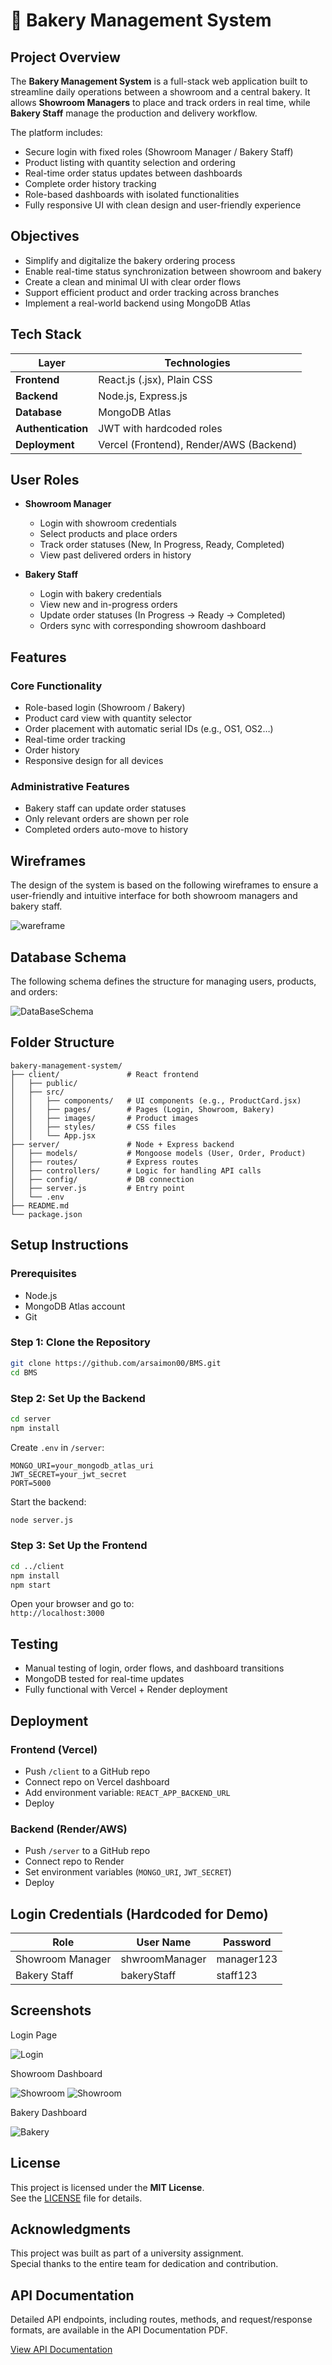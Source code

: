 
# 🍞 Bakery Management System

##  Project Overview

The **Bakery Management System** is a full-stack web application built to streamline daily operations between a showroom and a central bakery. It allows **Showroom Managers** to place and track orders in real time, while **Bakery Staff** manage the production and delivery workflow.

The platform includes:

-  Secure login with fixed roles (Showroom Manager / Bakery Staff)
-  Product listing with quantity selection and ordering
-  Real-time order status updates between dashboards
-  Complete order history tracking
-  Role-based dashboards with isolated functionalities
-  Fully responsive UI with clean design and user-friendly experience

##  Objectives

- Simplify and digitalize the bakery ordering process
- Enable real-time status synchronization between showroom and bakery
- Create a clean and minimal UI with clear order flows
- Support efficient product and order tracking across branches
- Implement a real-world backend using MongoDB Atlas

##  Tech Stack

| Layer         | Technologies                           |
|--------------|----------------------------------------|
| **Frontend**  | React.js (.jsx), Plain CSS             |
| **Backend**   | Node.js, Express.js                    |
| **Database**  | MongoDB Atlas                          |
| **Authentication** | JWT with hardcoded roles       |
| **Deployment**| Vercel (Frontend), Render/AWS (Backend)|

##  User Roles

- **Showroom Manager**
  - Login with showroom credentials
  - Select products and place orders
  - Track order statuses (New, In Progress, Ready, Completed)
  - View past delivered orders in history

- **Bakery Staff**
  - Login with bakery credentials
  - View new and in-progress orders
  - Update order statuses (In Progress → Ready → Completed)
  - Orders sync with corresponding showroom dashboard

##  Features

### Core Functionality

-  Role-based login (Showroom / Bakery)
-  Product card view with quantity selector
-  Order placement with automatic serial IDs (e.g., OS1, OS2…)
-  Real-time order tracking
-  Order history
-  Responsive design for all devices

### Administrative Features

-  Bakery staff can update order statuses
-  Only relevant orders are shown per role
-  Completed orders auto-move to history

 ## Wireframes
The design of the system is based on the following wireframes to ensure a user-friendly and intuitive interface for both showroom managers and bakery staff.

![wareframe](./screenshots/wireframe.jpg) 

## Database Schema
The following schema defines the structure for managing users, products, and orders:

![DataBaseSchema](./screenshots/dataS.png) 

##  Folder Structure

```
bakery-management-system/
├── client/               # React frontend
│   ├── public/
│   ├── src/
│   │   ├── components/   # UI components (e.g., ProductCard.jsx)
│   │   ├── pages/        # Pages (Login, Showroom, Bakery)
│   │   ├── images/       # Product images
│   │   ├── styles/       # CSS files
│   │   └── App.jsx
├── server/               # Node + Express backend
│   ├── models/           # Mongoose models (User, Order, Product)
│   ├── routes/           # Express routes
│   ├── controllers/      # Logic for handling API calls
│   ├── config/           # DB connection
│   ├── server.js         # Entry point
│   └── .env
├── README.md
└── package.json
```

##  Setup Instructions

### Prerequisites

- Node.js
- MongoDB Atlas account
- Git

### Step 1: Clone the Repository

```bash
git clone https://github.com/arsaimon00/BMS.git
cd BMS
```

### Step 2: Set Up the Backend

```bash
cd server
npm install
```

Create `.env` in `/server`:

```
MONGO_URI=your_mongodb_atlas_uri
JWT_SECRET=your_jwt_secret
PORT=5000
```

Start the backend:

```bash
node server.js
```

### Step 3: Set Up the Frontend

```bash
cd ../client
npm install
npm start
```

Open your browser and go to:  
`http://localhost:3000`

##  Testing

-  Manual testing of login, order flows, and dashboard transitions
-  MongoDB tested for real-time updates
-  Fully functional with Vercel + Render deployment

##  Deployment

### Frontend (Vercel)

- Push `/client` to a GitHub repo
- Connect repo on Vercel dashboard
- Add environment variable: `REACT_APP_BACKEND_URL`
- Deploy

### Backend (Render/AWS)

- Push `/server` to a GitHub repo
- Connect repo to Render
- Set environment variables (`MONGO_URI`, `JWT_SECRET`)
- Deploy

##  Login Credentials (Hardcoded for Demo)

| Role             | User Name              | Password   |
|------------------|------------------------|------------|
| Showroom Manager | shwroomManager         | manager123 |
| Bakery Staff     | bakeryStaff            | staff123   |

##  Screenshots



 Login Page  

 ![Login](./screenshots/Login.png) 


 Showroom Dashboard
 
![Showroom](./screenshots/showroom.png) 
![Showroom](./screenshots/showroom1.png) 


Bakery Dashboard

![Bakery](./screenshots/bakery.png) 



##  License

This project is licensed under the **MIT License**.  
See the [LICENSE](./LICENSE) file for details.

##  Acknowledgments

This project was built as part of a university assignment.  
Special thanks to the entire team for dedication and contribution.



## API Documentation
Detailed API endpoints, including routes, methods, and request/response formats, are available in the API Documentation PDF.

 [View API Documentation](https://drive.google.com/file/d/1xy4HHH2GvljGnH9p0N76tDoH3yMFPnO5/view?usp=sharing)

